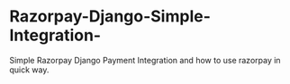 # Razorpay-Django-Simple-Integration-
Simple Razorpay Django Payment Integration and how to use razorpay in quick way.
